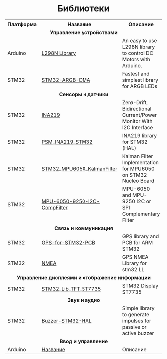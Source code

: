 <h1 align="center">Библиотеки</h1>
<table align="center">
    <tr>
      <th>Платформа</th>
      <th>Название</th>
      <th>Описание</th>
    </tr>
    <tr>
      <td colspan="3" align="center"><b>Управление устройствами</b></td>
    </tr>
    <tr>
      <td>Arduino</td>
      <td><a href="https://github.com/AndreaLombardo/L298N">L298N Library</a></td>
      <td>An easy to use L298N library to control DC Motors with Arduino.</td>
    </tr>
    <tr>
      <td>STM32</td>
      <td><a href="https://github.com/Crazy-Geeks/STM32-ARGB-DMA">STM32-ARGB-DMA</a></td>
      <td>Fastest and simplest library for ARGB LEDs</td>
    </tr>
    <tr>
      <td colspan="3" align="center"><b>Сенсоры и датчики</b></td>
    </tr>
    <tr>
      <td>STM32</td>
      <td><a href="https://github.com/talhaSr/ina219">INA219</a></td>
      <td>Zerø-Drift, Bidirectional Current/Power Monitor With I2C Interface</td>
    </tr>
    <tr>
      <td>STM32</td>
      <td><a href="https://github.com/komuch/PSM_INA219_STM32">PSM_INA219_STM32</a></td>
      <td>INA219 library for STM32 (HAL)</td>
    </tr>
    <tr>
      <td>STM32</td>
      <td><a href="https://github.com/ibrahimcahit/STM32_MPU6050_KalmanFilter">STM32_MPU6050_KalmanFilter</a></td>
      <td>Kalman Filter Implementation for MPU6050 on STM32 Nucleo Board</td>
    </tr>
    <tr>
      <td>STM32</td>
      <td><a href="https://github.com/MarkSherstan/MPU-6050-9250-I2C-CompFilter">MPU-6050-9250-I2C-CompFilter</a></td>
      <td>MPU-6050 and MPU-9250 I2C or SPI Complementary Filter</td>
    </tr>
    <tr>
      <td colspan="3" align="center"><b>Связь и коммуникация</b></td>
    </tr>
    <tr>
      <td>STM32</td>
      <td><a href="https://github.com/MasoudHeidary/GPS-for-STM32-PCB">GPS-for-STM32-PCB</a></td>
      <td>GPS library and PCB for ARM STM32</td>
    </tr>
    <tr>
      <td>STM32</td>
      <td><a href="https://github.com/nimaltd/NMEA">NMEA</a></td>
      <td>GPS NMEA Library for stm32 LL</td>
    </tr>
    <tr>
    <td colspan="3" align="center"><b>Управление дисплеями и отображение информации</b></td>
    </tr>
    <tr>
      <td>STM32</td>
      <td><a href="https://github.com/GolinskiyKonstantin/STM32_Lib_TFT_ST7735">STM32_Lib_TFT_ST7735</a></td>
      <td>STM32 Display ST7735</td>
    </tr>
    <td colspan="3" align="center"><b>Звук и аудио</b></td>
    </tr>
    <tr>
      <td>STM32</td>
      <td><a href="https://github.com/Egoruch/Buzzer-STM32-HAL">Buzzer-STM32-HAL</a></td>
      <td>Simple library to generate impulses for passive or active buzzer</td>
    </tr>
    <td colspan="3" align="center"><b>Ввод и управление</b></td>
    </tr>
    <tr>
    <td>Arduino</td>
      <td><a href="https://lcd_display.com">Название</a></td>
      <td>Описание</td>
    </tr>
</table>
